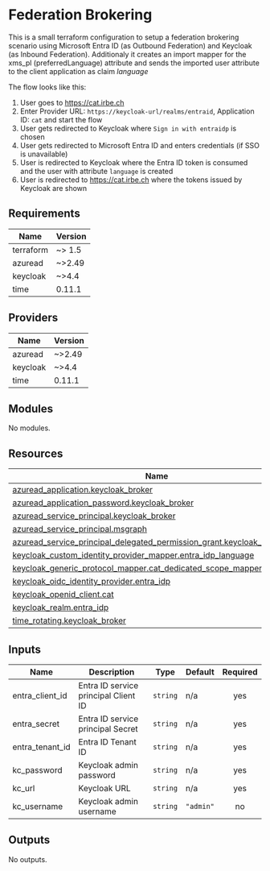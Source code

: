 # Federation Brokering

This is a small terraform configuration to setup a federation brokering scenario using Microsoft Entra ID (as Outbound Federation) and Keycloak (as Inbound Federation).
Additionaly it creates an import mapper for the xms_pl (preferredLanguage) attribute and sends the imported user attribute to the client application as claim *language*

The flow looks like this:

1. User goes to https://cat.irbe.ch
2. Enter Provider URL: `https://keycloak-url/realms/entraid`, Application ID: `cat` and start the flow
3. User gets redirected to Keycloak where `Sign in with entraidp` is chosen
4. User gets redirected to Microsoft Entra ID and enters credentials (if SSO is unavailable)
5. User is redirected to Keycloak where the Entra ID token is consumed and the user with attribute `language` is created
6. User is redirected to https://cat.irbe.ch where the tokens issued by Keycloak are shown

<!-- BEGIN_TF_DOCS -->
## Requirements

| Name | Version |
|------|---------|
| terraform | ~> 1.5 |
| azuread | ~>2.49 |
| keycloak | ~>4.4 |
| time | 0.11.1 |

## Providers

| Name | Version |
|------|---------|
| azuread | ~>2.49 |
| keycloak | ~>4.4 |
| time | 0.11.1 |

## Modules

No modules.

## Resources

| Name | Type |
|------|------|
| [azuread_application.keycloak_broker](https://registry.terraform.io/providers/hashicorp/azuread/latest/docs/resources/application) | resource |
| [azuread_application_password.keycloak_broker](https://registry.terraform.io/providers/hashicorp/azuread/latest/docs/resources/application_password) | resource |
| [azuread_service_principal.keycloak_broker](https://registry.terraform.io/providers/hashicorp/azuread/latest/docs/resources/service_principal) | resource |
| [azuread_service_principal.msgraph](https://registry.terraform.io/providers/hashicorp/azuread/latest/docs/resources/service_principal) | resource |
| [azuread_service_principal_delegated_permission_grant.keycloak_broker](https://registry.terraform.io/providers/hashicorp/azuread/latest/docs/resources/service_principal_delegated_permission_grant) | resource |
| [keycloak_custom_identity_provider_mapper.entra_idp_language](https://registry.terraform.io/providers/mrparkers/keycloak/latest/docs/resources/custom_identity_provider_mapper) | resource |
| [keycloak_generic_protocol_mapper.cat_dedicated_scope_mapper_language](https://registry.terraform.io/providers/mrparkers/keycloak/latest/docs/resources/generic_protocol_mapper) | resource |
| [keycloak_oidc_identity_provider.entra_idp](https://registry.terraform.io/providers/mrparkers/keycloak/latest/docs/resources/oidc_identity_provider) | resource |
| [keycloak_openid_client.cat](https://registry.terraform.io/providers/mrparkers/keycloak/latest/docs/resources/openid_client) | resource |
| [keycloak_realm.entra_idp](https://registry.terraform.io/providers/mrparkers/keycloak/latest/docs/resources/realm) | resource |
| [time_rotating.keycloak_broker](https://registry.terraform.io/providers/hashicorp/time/0.11.1/docs/resources/rotating) | resource |

## Inputs

| Name | Description | Type | Default | Required |
|------|-------------|------|---------|:--------:|
| entra\_client\_id | Entra ID service principal Client ID | `string` | n/a | yes |
| entra\_secret | Entra ID service principal Secret | `string` | n/a | yes |
| entra\_tenant\_id | Entra ID Tenant ID | `string` | n/a | yes |
| kc\_password | Keycloak admin password | `string` | n/a | yes |
| kc\_url | Keycloak URL | `string` | n/a | yes |
| kc\_username | Keycloak admin username | `string` | `"admin"` | no |

## Outputs

No outputs.
<!-- END_TF_DOCS -->